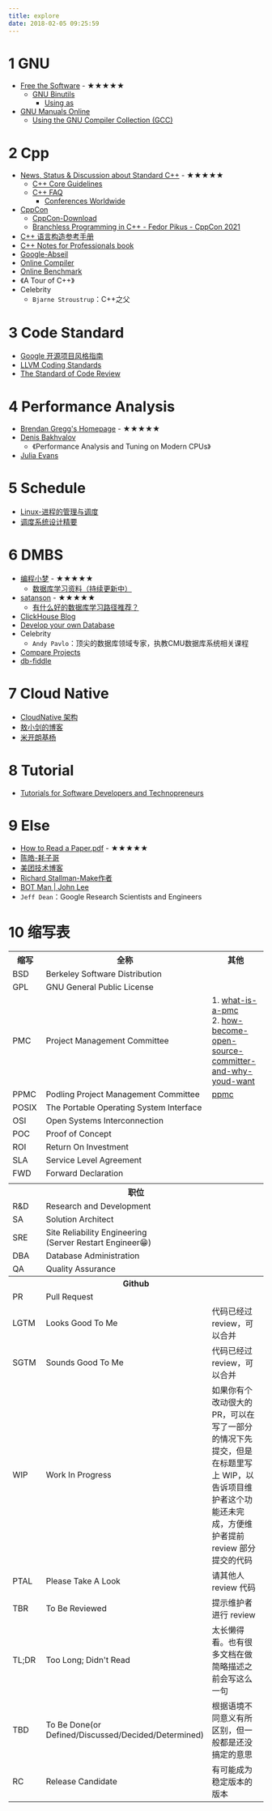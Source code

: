```yaml
---
title: explore
date: 2018-02-05 09:25:59
---
```


# 1 GNU

* [Free the Software](https://sourceware.org/) - ★★★★★
    * [GNU Binutils](https://sourceware.org/binutils/)
        * [Using as](https://sourceware.org/binutils/docs/as/index.html)
* [GNU Manuals Online](https://www.gnu.org/manual/manual.html)
    * [Using the GNU Compiler Collection (GCC)](https://gcc.gnu.org/onlinedocs/gcc/)

# 2 Cpp

* [News, Status & Discussion about Standard C++](https://isocpp.org/) - ★★★★★
    * [C++ Core Guidelines](https://isocpp.github.io/CppCoreGuidelines/CppCoreGuidelines)
    * [C++ FAQ](https://isocpp.org/faq)
        * [Conferences Worldwide](https://isocpp.org/wiki/faq/conferences-worldwide/)
* [CppCon](https://cppcon.org/)
    * [CppCon-Download](https://github.com/CppCon)
    * [Branchless Programming in C++ - Fedor Pikus - CppCon 2021](https://www.youtube.com/watch?v=g-WPhYREFjk)
* [C++ 语言构造参考手册](https://www.bookstack.cn/books/cppreference-language)
* [C++ Notes for Professionals book](https://goalkicker.com/CPlusPlusBook/)
* [Google-Abseil](https://abseil.io/)
* [Online Compiler](https://godbolt.org/)
* [Online Benchmark](https://quick-bench.com/)
* 《A Tour of C++》
* Celebrity
    * `Bjarne Stroustrup`：C++之父

# 3 Code Standard

* [Google 开源项目风格指南](https://zh-google-styleguide.readthedocs.io/en/latest/google-cpp-styleguide/)
* [LLVM Coding Standards](https://llvm.org/docs/CodingStandards.html)
* [The Standard of Code Review](https://google.github.io/eng-practices/review/reviewer/standard.html)

# 4 Performance Analysis

* [Brendan Gregg's Homepage](https://www.brendangregg.com/) - ★★★★★
* [Denis Bakhvalov](https://easyperf.net/)
    * 《Performance Analysis and Tuning on Modern CPUs》
* [Julia Evans](https://jvns.ca/)

# 5 Schedule

* [Linux-进程的管理与调度](https://github.com/gatieme/LDD-LinuxDeviceDrivers)
* [调度系统设计精要](https://draveness.me/system-design-scheduler/)

# 6 DMBS

* [编程小梦](https://blog.bcmeng.com/) - ★★★★★
    * [数据库学习资料（持续更新中）](https://blog.bcmeng.com/post/database-learning.html)
* [satanson](https://www.zhihu.com/people/grakra) - ★★★★★
    * [有什么好的数据库学习路径推荐？](https://www.zhihu.com/question/451898647/answer/1813178673)
* [ClickHouse Blog](https://clickhouse.com/docs/zh/whats-new/changelog/)
* [Develop your own Database](https://hpi.de/plattner/teaching/archive/winter-term-201819/develop-your-own-database.html)
* Celebrity
    * `Andy Pavlo`：顶尖的数据库领域专家，执教CMU数据库系统相关课程
* [Compare Projects](https://ossinsight.io/compare/)
* [db-fiddle](https://www.db-fiddle.com/)

# 7 Cloud Native

* [CloudNative 架构](http://team.jiunile.com/)
* [敖小剑的博客](https://skyao.io/)
* [米开朗基杨](https://fuckcloudnative.io/posts/)

# 8 Tutorial

* [Tutorials for Software Developers and Technopreneurs](http://tutorials.jenkov.com/)

# 9 Else

* [How to Read a Paper.pdf](/resources/paper/How-to-Read-a-Paper.pdf) - ★★★★★
* [陈皓-耗子哥](https://coolshell.cn/articles/author/haoel)
* [美团技术博客](https://tech.meituan.com/)
* [Richard Stallman-Make作者](https://www.stallman.org/)
* [BOT Man | John Lee](https://bot-man-jl.github.io/articles/)
* `Jeff Dean`：Google Research Scientists and Engineers

# 10 缩写表

<table>
  <tr> <th width="80px" align="center">缩写</th> <th width="240px" align="center">全称</th> <th width="200px" align="center">其他</th> </tr>
  <tr> <td>BSD</td> <td>Berkeley Software Distribution</td> <td></td> </tr>
  <tr> <td>GPL</td> <td>GNU General Public License</td> <td></td> </tr>
  <tr> <td>PMC</td> <td>Project Management Committee</td> <td> 1. <a href="https://www.apache.org/dev/pmc.html#what-is-a-pmc">what-is-a-pmc</a> </br> 2. <a href="https://www.gridgain.com/resources/blog/how-become-open-source-committer-and-why-youd-want">how-become-open-source-committer-and-why-youd-want</a> </td> </tr>
  <tr> <td>PPMC</td> <td>Podling Project Management Committee</td> <td><a href="https://incubator.apache.org/guides/ppmc.html">ppmc</a></td> </tr>
  <tr> <td>POSIX</td> <td>The Portable Operating System Interface</td> <td></td> </tr>
  <tr> <td>OSI</td> <td>Open Systems Interconnection</td> <td></td> </tr>
  <tr> <td>POC</td> <td>Proof of Concept</td> <td></td> </tr>
  <tr> <td>ROI</td> <td>Return On Investment</td> <td></td> </tr>
  <tr> <td>SLA</td> <td>Service Level Agreement</td> <td></td> </tr>
  <tr> <td>FWD</td> <td>Forward Declaration</td> <td></td> </tr>
  <tr> <td></td> <td></td> <td></td> </tr>
  <tr> <th colspan="3" align="center">职位</th> </tr>
  <tr> <td>R&D</td> <td>Research and Development</td> <td></td> </tr>
  <tr> <td>SA</td> <td>Solution Architect</td> <td></td> </tr>
  <tr> <td>SRE</td> <td>Site Reliability Engineering </br> (Server Restart Engineer😁)</td> <td></td> </tr>
  <tr> <td>DBA</td> <td>Database Administration</td> <td></td> </tr>
  <tr> <td>QA</td> <td>Quality Assurance</td> <td></td> </tr>
  <tr> <th colspan="3" align="center">Github</th> </tr>
  <tr> <td>PR</td> <td>Pull Request</td> <td></td> </tr>
  <tr> <td>LGTM</td> <td>Looks Good To Me</td> <td>代码已经过 review，可以合并</td> </tr>
  <tr> <td>SGTM</td> <td>Sounds Good To Me</td> <td>代码已经过 review，可以合并</td> </tr>
  <tr> <td>WIP</td> <td>Work In Progress</td> <td>如果你有个改动很大的 PR，可以在写了一部分的情况下先提交，但是在标题里写上 WIP，以告诉项目维护者这个功能还未完成，方便维护者提前 review 部分提交的代码</td> </tr>
  <tr> <td>PTAL</td> <td>Please Take A Look</td> <td>请其他人 review 代码</td> </tr>
  <tr> <td>TBR</td> <td>To Be Reviewed</td> <td>提示维护者进行 review</td> </tr>
  <tr> <td>TL;DR</td> <td>Too Long; Didn't Read</td> <td>太长懒得看。也有很多文档在做简略描述之前会写这么一句</td> </tr>
  <tr> <td>TBD</td> <td>To Be Done(or Defined/Discussed/Decided/Determined)</td> <td>根据语境不同意义有所区别，但一般都是还没搞定的意思</td> </tr>
  <tr> <td>RC</td> <td>Release Candidate</td> <td>有可能成为稳定版本的版本</td> </tr>
</table>
